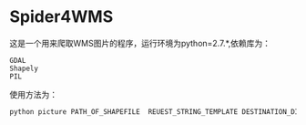 # Spider4WMS
这是一个用来爬取WMS图片的程序，运行环境为python=2.7.*,依赖库为：
```
GDAL
Shapely
PIL
```
使用方法为：
```cmd
python picture PATH_OF_SHAPEFILE  REUEST_STRING_TEMPLATE DESTINATION_DIRECTORY ACCOUNT PASSWROD

```
